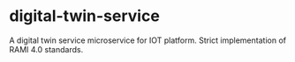 # digital-twin-service
A digital twin service microservice for IOT platform. Strict implementation of RAMI 4.0 standards.
